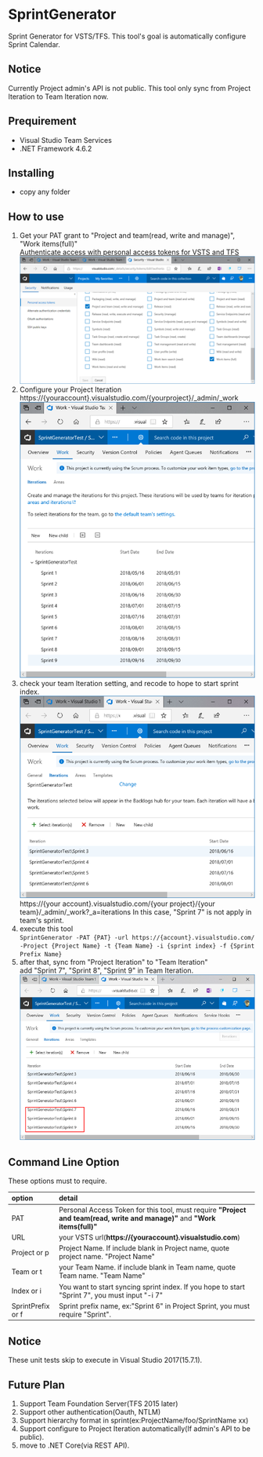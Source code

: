 # SprintGenerator
Sprint Generator for VSTS/TFS. This tool's goal is automatically configure Sprint Calendar. 

## Notice 
Currently Project admin's API is not public. This tool only sync from Project Iteration to Team Iteration now.

## Prequirement 
- Visual Studio Team Services
- .NET Framework 4.6.2

## Installing
- copy any folder

## How to use
1. Get your PAT grant to "Project and team(read, write and manage)", "Work items(full)"  
   [Authenticate access with personal access tokens for VSTS and TFS](https://docs.microsoft.com/en-us/vsts/accounts/use-personal-access-tokens-to-authenticate?view=vsts)
   ![PAT for requirement](documents\images\image000.png)
1. Configure your Project Iteration
   https://{youraccount}.visualstudio.com/{yourproject}/_admin/_work
   ![Project Iteration](documents\images\image001.png)
1. check your team Iteration setting, and recode to hope to start sprint index.
   ![Team Iteration before execute](documents\images\image002.png)
   https://{your account}.visualstudio.com/{your project}/{your team}/_admin/_work?_a=iterations
   In this case, "Sprint 7" is not apply in team's sprint.
1. execute this tool  
   `SprintGenerator -PAT {PAT} -url https://{account}.visualstudio.com/ -Project {Project Name} -t {Team Name} -i {sprint index} -f {Sprint Prefix Name}`
1. after that, sync from "Project Iteration" to "Team Iteration"  
   add "Sprint 7", "Sprint 8", "Sprint 9" in Team Iteration.
   ![Team Iteration after execute](documents\images\image003.png)

## Command Line Option

These options must to require.

| option | detail |
|:-----------|:-----------|
|PAT|Personal Access Token for this tool, must require **"Project and team(read, write and manage)"** and **"Work items(full)"**  |
|URL|your VSTS url(**https://{youraccount}.visualstudio.com**)|
|Project or p|Project Name. If include blank in Project name, quote project name. "Project Name"|
|Team or t|your Team Name. if include blank in Team name, quote Team name. "Team Name"  |
|Index or i|You want to start syncing sprint index. If you hope to start "Sprint 7", you must input "-i 7"|
|SprintPrefix or f|Sprint prefix name, ex:"Sprint 6" in Project Sprint, you must require "Sprint".|

## Notice
These unit tests skip to execute in Visual Studio 2017(15.7.1). 

## Future Plan
1. Support Team Foundation Server(TFS 2015 later)
1. Support other authentication(Oauth, NTLM)
1. Support hierarchy format in sprint(ex:ProjectName/foo/SprintName xx)
1. Support configure to Project Iteration automatically(If admin's API to be public).
1. move to .NET Core(via REST API).

